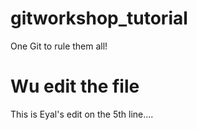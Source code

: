# gitworkshop_tutorial
One Git to rule them all! 
# Wu edit the file


This is Eyal's edit on the 5th line.... 